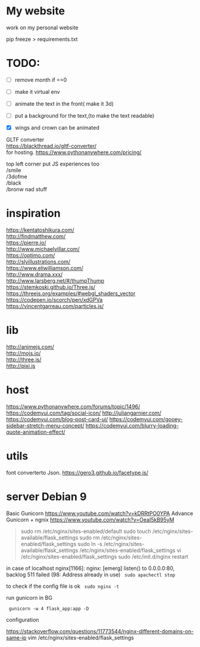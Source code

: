 My website
==========

work on my personal website  

pip freeze > requirements.txt

TODO:
=====
 - [ ] remove month if ==0
 - [ ] make it virtual env
 - [ ] animate the text in the front( make it 3d)
 - [ ] put a background for the text,(to make the text readable)
 - [x] wings and crown can be animated


GLTF converter  
https://blackthread.io/gltf-converter/  
for hosting.
https://www.pythonanywhere.com/pricing/  


top left corner put JS experiences too  
/smile  
/3dofme  
/black  
/bronw nad stuff  


inspiration
===============
https://kentatoshikura.com/  
http://findmatthew.com/  
https://pierre.io/  
http://www.michaelvillar.com/  
https://optimo.com/  
http://slyillustrations.com/  
https://www.eliwilliamson.com/  
http://www.drama.xxx/  
http://www.larsberg.net/#/thumpThump  
https://stemkoski.github.io/Three.js/  
https://threejs.org/examples/#webgl_shaders_vector  
https://codepen.io/scorch/pen/xdGPVa  
https://vincentgarreau.com/particles.js/  

lib 
====
http://animejs.com/  
http://mojs.io/  
http://three.js/  
http://pixi.js  

host
====
https://www.pythonanywhere.com/forums/topic/1496/
https://codemyui.com/tag/social-icon/
http://juliangarnier.com/
https://codemyui.com/blog-post-card-ui/
https://codemyui.com/gooey-sidebar-stretch-menu-concept/
https://codemyui.com/blurry-loading-quote-animation-effect/

utils
=====
font converterto Json.
https://gero3.github.io/facetype.js/

server Debian 9
===============

Basic Gunicorn
https://www.youtube.com/watch?v=kDRRtPO0YPA
Advance Gunicorn + ngnix
https://www.youtube.com/watch?v=OeaI5kB95yM


>sudo rm /etc/nginx/sites-enabled/default
sudo touch /etc/nginx/sites-available/flask_settings
sudo rm /etc/nginx/sites-enabled/flask_settings
sudo ln -s /etc/nginx/sites-available/flask_settings /etc/nginx/sites-enabled/flask_settings
vi /etc/nginx/sites-enabled/flask_settings
sudo /etc/init.d/nginx restart

in case of localhost nginx[1166]: nginx: [emerg] listen() to 0.0.0.0:80, backlog 511 failed (98: Address already in use)
` sudo apachectl stop`

to check if the config file is ok
 ` sudo nginx -t`

run gunicorn in BG

 ` gunicorn -w 4 flask_app:app -D`

configuration

https://stackoverflow.com/questions/11773544/nginx-different-domains-on-same-ip
vim /etc/nginx/sites-enabled/flask_settings 